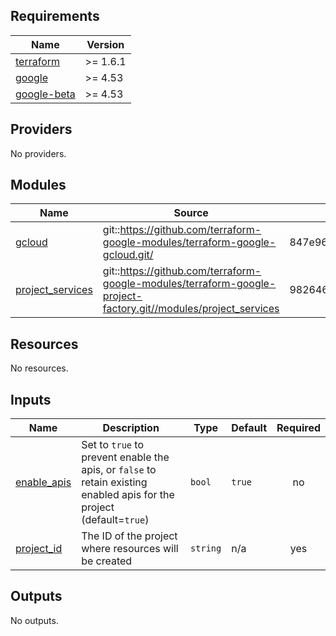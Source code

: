 <!-- BEGINNING OF PRE-COMMIT-TERRAFORM DOCS HOOK -->
## Requirements

| Name | Version |
|------|---------|
| <a name="requirement_terraform"></a> [terraform](#requirement\_terraform) | >= 1.6.1 |
| <a name="requirement_google"></a> [google](#requirement\_google) | >= 4.53 |
| <a name="requirement_google-beta"></a> [google-beta](#requirement\_google-beta) | >= 4.53 |

## Providers

No providers.

## Modules

| Name | Source | Version |
|------|--------|---------|
| <a name="module_gcloud"></a> [gcloud](#module\_gcloud) | git::https://github.com/terraform-google-modules/terraform-google-gcloud.git/ | 847e96e764a7928a0a8420e7d7b63fc9912f3dc0 |
| <a name="module_project_services"></a> [project\_services](#module\_project\_services) | git::https://github.com/terraform-google-modules/terraform-google-project-factory.git//modules/project_services | 982646180605abed67bdd7af586b2f8c02941ff0 |

## Resources

No resources.

## Inputs

| Name | Description | Type | Default | Required |
|------|-------------|------|---------|:--------:|
| <a name="input_enable_apis"></a> [enable\_apis](#input\_enable\_apis) | Set to `true` to prevent enable the apis, or `false` to retain existing enabled apis for the project (default=`true`) | `bool` | `true` | no |
| <a name="input_project_id"></a> [project\_id](#input\_project\_id) | The ID of the project where resources will be created | `string` | n/a | yes |

## Outputs

No outputs.
<!-- END OF PRE-COMMIT-TERRAFORM DOCS HOOK -->
